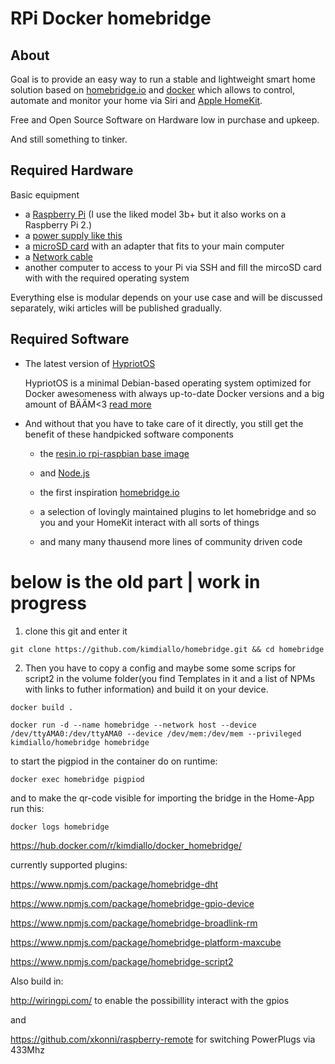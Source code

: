 # RPi Docker homebridge 

## About 
Goal is to provide an easy way to run a stable and lightweight smart home solution based on [homebridge.io](https://github.com/nfarina/homebridge) and [docker](https://www.docker.com/) which allows to control, automate and monitor your home via Siri and [Apple HomeKit](https://www.apple.com/ios/home/).

Free and Open Source Software on Hardware low in purchase and upkeep. 

And still something to tinker. 

## Required Hardware 
Basic equipment 
* a [Raspberry Pi](https://www.raspberrypi.org/products/raspberry-pi-3-model-b-plus/) (I use the liked model 3b+ but it also works on a Raspberry Pi 2.) 
* a [power supply like this](https://www.raspberrypi.org/products/raspberry-pi-universal-power-supply/)
* a [microSD card](https://www.amazon.com/SanDisk-MicroSDHC-Memory-SDSQUNC-032G-adapter/dp/B015IYUFDE/ref=sr_1_4?ie=UTF8&qid=1545098940&sr=8-4&keywords=micro+sd+card+with+usb+adapter) with an adapter that fits to your main computer
* a [Network cable](https://www.amazon.com/AmazonBasics-Network-Ethernet-Patch-Cable/dp/B013PUMQYY/ref=sr_1_3_acs_sk_pb_2_sl_1?ie=UTF8&qid=1545099260&sr=8-3-acs&keywords=cat+7+ethernet+cable+3ft)
* another computer to access to your Pi via SSH and fill the mircoSD card with with the required operating system

Everything else is modular depends on your use case and will be discussed separately, wiki articles will be published gradually. 

## Required Software 
* The latest version of [HypriotOS](https://blog.hypriot.com/downloads/) 

  HypriotOS is a minimal Debian-based operating system optimized for Docker awesomeness with always up-to-date Docker versions and a big amount of BÄÄM<3 [read more](https://blog.hypriot.com/about/)

* And without that you have to take care of it directly, you still get the benefit of these handpicked software components

  * the [resin.io rpi-raspbian base image](https://hub.docker.com/r/resin/rpi-raspbian)

  * and [Node.js](https://nodejs.org/en/about/) 

  * the first inspiration [homebridge.io](https://github.com/nfarina/homebridge)

  * a selection of lovingly maintained plugins to let homebridge and so you and your HomeKit interact with all sorts of things

  * and many many thausend more lines of community driven code












# below is the old part | work in progress

1. clone this git and enter it 

```git clone https://github.com/kimdiallo/homebridge.git && cd homebridge```

2. Then you have to copy a config and maybe some some scrips for script2 in the volume folder(you find Templates in it and a 
list of NPMs with links to futher information) and build it on your device.    

```docker build .```



```docker run -d --name homebridge --network host --device /dev/ttyAMA0:/dev/ttyAMA0 --device /dev/mem:/dev/mem --privileged kimdiallo/homebridge homebridge```

to start the pigpiod in the container do on runtime: 

```docker exec homebridge pigpiod```

and to make the qr-code visible for importing the bridge in the Home-App run this:

```docker logs homebridge```




https://hub.docker.com/r/kimdiallo/docker_homebridge/

currently supported plugins: 

https://www.npmjs.com/package/homebridge-dht

https://www.npmjs.com/package/homebridge-gpio-device

https://www.npmjs.com/package/homebridge-broadlink-rm

https://www.npmjs.com/package/homebridge-platform-maxcube

https://www.npmjs.com/package/homebridge-script2

Also build in: 

http://wiringpi.com/ to enable the possibillity  interact with the gpios

and

https://github.com/xkonni/raspberry-remote for switching PowerPlugs via 433Mhz




